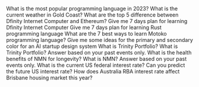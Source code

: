 What is the most popular programming language in 2023?
What is the current weather in Gold Coast?
What are the top 5 difference between Dfinity Internet Computer and Ethereum?
Give me 7 days plan for learning Dfinity Internet Computer
Give me 7 days plan for learning Rust programming language
What are the 7 best ways to learn Motoko programming language?
Give me some ideas for the primary and secondary color for an AI startup design system
What is Trinity Portfolio?
What is Trinity Portfolio? Answer based on your past events only.
What is the health benefits of NMN for longevity?
What is NMN? Answer based on your past events only.
What is the current US federal interest rate?
Can you predict the future US interest rate?
How does Australia RBA interest rate affect Brisbane housing market this year?
